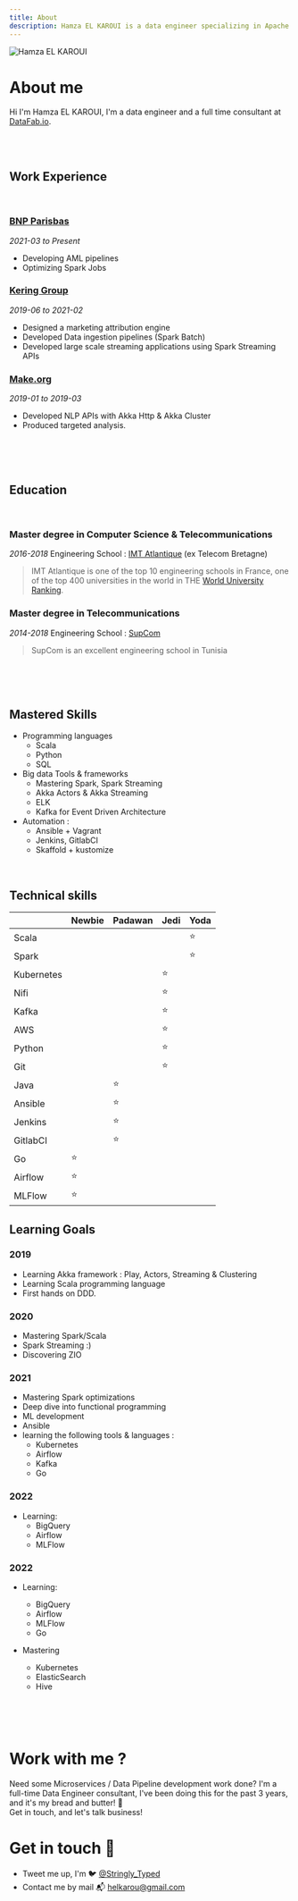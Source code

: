 ```yaml
---
title: About
description: Hamza EL KAROUI is a data engineer specializing in Apache Spark, Delta Lake, Apache Kafka (with brief forays into a wider data engineering space.
---
```


![Hamza EL KAROUI](https://avatars.githubusercontent.com/u/22795356?s=96&v=4)

# About me
Hi I'm Hamza EL KAROUI, I'm a data engineer and a full time consultant at [DataFab.io](https://datafab.io). 

<br/><br/>

## Work Experience
<br/>

### [BNP Parisbas](https://group.bnpparibas/)
*2021-03 to Present*
* Developing AML pipelines
* Optimizing Spark Jobs


### [Kering Group](https://www.kering.com)
*2019-06 to 2021-02*
* Designed a marketing attribution engine
* Developed Data ingestion pipelines (Spark Batch)
* Developed large scale streaming applications using Spark Streaming APIs


### [Make.org](https://make.org)
*2019-01 to 2019-03*
* Developed NLP APIs with Akka Http & Akka Cluster
* Produced targeted analysis.

<br/><br/><br/>

## Education
<br/>

### Master degree in Computer Science & Telecommunications
*2016-2018*
Engineering School : [IMT Atlantique](https://www.imt-atlantique.fr/en) (ex Telecom Bretagne)

> IMT Atlantique is one of the top 10 engineering schools in France, one of the top 400 universities in the world in THE [World University Ranking](https://www.timeshighereducation.com/world-university-rankings/imt-atlantique).

### Master degree in Telecommunications
*2014-2018*
Engineering School : [SupCom](http://http://www.supcom.mincom.tn)

> SupCom is an excellent engineering school in Tunisia

<br/><br/><br/>

## Mastered Skills
* Programming languages
  * Scala
  * Python
  * SQL
* Big data Tools & frameworks
  * Mastering Spark, Spark Streaming
  * Akka Actors & Akka Streaming
  * ELK
  * Kafka for Event Driven Architecture
* Automation :
  * Ansible + Vagrant
  * Jenkins, GitlabCI
  * Skaffold + kustomize

<br/>

## Technical skills

|            | **Newbie** | **Padawan** | **Jedi** | **Yoda** |
| ---------- | ---------- | ----------- | -------- | -------- |
| Scala      |            |             |          | ⭐       |
| Spark      |            |             |          | ⭐       |
| Kubernetes |            |             |    ⭐    |          |
| Nifi       |            |             |    ⭐    |          |
| Kafka      |            |             |    ⭐    |          |
| AWS        |            |             |    ⭐    |          |
| Python     |            |             |    ⭐    |          |
| Git        |            |             |    ⭐    |          |
| Java       |            |      ⭐     |          |          |
| Ansible    |            |      ⭐     |          |          |
| Jenkins    |            |      ⭐     |          |          |
| GitlabCI   |            |      ⭐     |          |          |
| Go         |     ⭐     |             |          |          |
| Airflow    |     ⭐     |             |          |          |
| MLFlow     |     ⭐     |             |          |          |


## Learning Goals
### 2019
- Learning Akka framework : Play, Actors, Streaming & Clustering
- Learning Scala programming language
- First hands on DDD.

### 2020
- Mastering Spark/Scala
- Spark Streaming :)
- Discovering ZIO

### 2021
- Mastering Spark optimizations
- Deep dive into functional programming
- ML development
- Ansible
- learning the following tools & languages :
  - Kubernetes
  - Airflow
  - Kafka
  - Go
### 2022
- Learning:
  - BigQuery
  - Airflow
  - MLFlow

### 2022
- Learning:
  - BigQuery
  - Airflow
  - MLFlow
  - Go

- Mastering
  - Kubernetes
  - ElasticSearch
  - Hive

<br/><br/><br/>

# Work with me ?
Need some Microservices / Data Pipeline development work done? I'm a full-time Data Engineer consultant, 
I've been doing this for the past 3 years, and it's my bread and butter! 🍞 <br/>
Get in touch, and let's talk business!

# Get in touch 👋
* Tweet me up, I'm 🐦 [@Stringly_Typed](https://twitter.com/Stringly_Typed)
* Contact me by mail 📬 [helkarou@gmail.com](mailto:helkarou@gmail.com)
